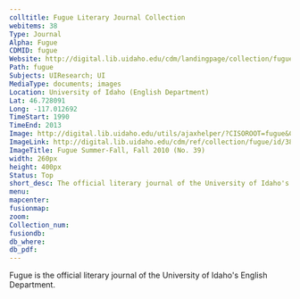 ```yaml
---
colltitle: Fugue Literary Journal Collection
webitems: 38
Type: Journal
Alpha: Fugue
CDMID: fugue
Website: http://digital.lib.uidaho.edu/cdm/landingpage/collection/fugue
Path: fugue
Subjects: UIResearch; UI
MediaType: documents; images
Location: University of Idaho (English Department)
Lat: 46.728091
Long: -117.012692
TimeStart: 1990
TimeEnd: 2013
Image: http://digital.lib.uidaho.edu/utils/ajaxhelper/?CISOROOT=fugue&CISOPTR=3685&action=2&DMSCALE=35&DMWIDTH=287&DMHEIGHT=442&DMX=0&DMY=0&DMTEXT=&DMROTATE=0
ImageLink: http://digital.lib.uidaho.edu/cdm/ref/collection/fugue/id/3889
ImageTitle: Fugue Summer-Fall, Fall 2010 (No. 39)
width: 260px
height: 400px
Status: Top
short_desc: The official literary journal of the University of Idaho's English Department
menu: 
mapcenter: 
fusionmap: 
zoom: 
Collection_num: 
fusiondb: 
db_where: 
db_pdf: 
---
```

Fugue is the official literary journal of the University of Idaho's English Department. 